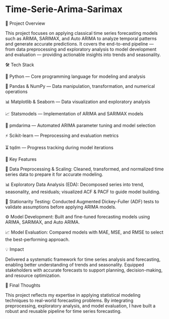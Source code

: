 # Time-Serie-Arima-Sarimax

📌 Project Overview

This project focuses on applying classical time series forecasting models such as ARIMA, SARIMAX, and Auto ARIMA to analyze temporal patterns and generate accurate predictions. It covers the end-to-end pipeline — from data preprocessing and exploratory analysis to model development and evaluation — providing actionable insights into trends and seasonality.

🛠️ Tech Stack

🐍 Python — Core programming language for modeling and analysis

🧮 Pandas & NumPy — Data manipulation, transformation, and numerical operations

📊 Matplotlib & Seaborn — Data visualization and exploratory analysis

📈 Statsmodels — Implementation of ARIMA and SARIMAX models

🤖 pmdarima — Automated ARIMA parameter tuning and model selection

⚡ Scikit-learn — Preprocessing and evaluation metrics

⏳ tqdm — Progress tracking during model iterations

🧠 Key Features

🔄 Data Preprocessing & Scaling: Cleaned, transformed, and normalized time series data to prepare it for accurate modeling.

📊 Exploratory Data Analysis (EDA): Decomposed series into trend, seasonality, and residuals; visualized ACF & PACF to guide model building.

🧪 Stationarity Testing: Conducted Augmented Dickey-Fuller (ADF) tests to validate assumptions before applying ARIMA models.

⚙️ Model Development: Built and fine-tuned forecasting models using ARIMA, SARIMAX, and Auto ARIMA.

📈 Model Evaluation: Compared models with MAE, MSE, and RMSE to select the best-performing approach.

💡 Impact

Delivered a systematic framework for time series analysis and forecasting, enabling better understanding of trends and seasonality.
Equipped stakeholders with accurate forecasts to support planning, decision-making, and resource optimization.

🏁 Final Thoughts

This project reflects my expertise in applying statistical modeling techniques to real-world forecasting problems. By integrating preprocessing, exploratory analysis, and model evaluation, I have built a robust and reusable pipeline for time series forecasting.
